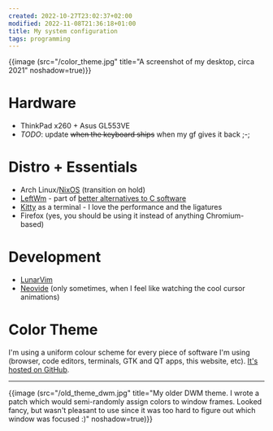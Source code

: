 ```yaml
---
created: 2022-10-27T23:02:37+02:00
modified: 2022-11-08T21:36:18+01:00
title: My system configuration
tags: programming
---
```


{{image (src="/color_theme.jpg" title="A screenshot of my desktop, circa 2021" noshadow=true)}}


# Hardware

- ThinkPad x260 + Asus GL553VE
- *TODO*: update ~~when the keyboard ships~~ when my gf gives it back ;-;


# Distro + Essentials

- Arch Linux/[NixOS](/nixos) (transition on hold)
- [LeftWm](http://leftwm.org/) - part of [better alternatives to C software](/alternatives)
- [Kitty](https://sw.kovidgoyal.net/kitty/) as a terminal - I love the performance and the ligatures
- Firefox (yes, you should be using it instead of anything Chromium-based) 


# Development

- [LunarVim](https://lunarvim.org)
- [Neovide](https://neovide.dev) (only sometimes, when I feel like watching the cool cursor animations)


# Color Theme

I'm using a uniform colour scheme for every piece of software I'm using (browser, code editors, terminals, GTK and QT apps, this website, etc).
[It's hosted on GitHub](https://github.com/Wint3rmute/.themes).

---

{{image (src="/old_theme_dwm.jpg" title="My older DWM theme. I wrote a patch which would semi-randomly assign colors to window frames. Looked fancy, but wasn't pleasant to use since it was too hard to figure out which window was focused :)" noshadow=true)}}

